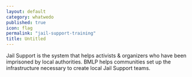 ```yaml
---
layout: default
category: whatwedo
published: true
icon: flag
permalink: "jail-support-training"
title: Untitled
---
```




Jail Support is the system that helps activists & organizers who have been imprisoned by local authorities. BMLP helps communities set up the infrastructure necessary to create local Jail Support teams.
